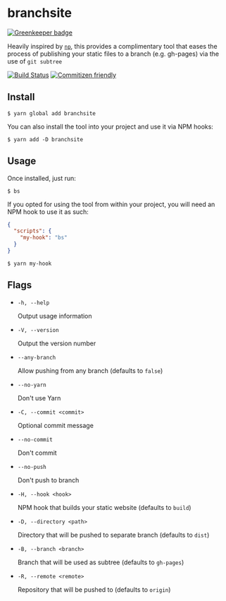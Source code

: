 # branchsite

[![Greenkeeper badge](https://badges.greenkeeper.io/enriquecaballero/branchsite.svg)](https://greenkeeper.io/)

Heavily inspired by [`np`](https://github.com/sindresorhus/np), this provides a complimentary tool that eases the process of publishing your static files to a branch (e.g. gh-pages) via the use of `git subtree`

[![Build Status](https://travis-ci.org/enriquecaballero/branchsite.svg?branch=master)](https://travis-ci.org/enriquecaballero/branchsite) [![Commitizen friendly](https://img.shields.io/badge/commitizen-friendly-brightgreen.svg)](http://commitizen.github.io/cz-cli/)


## Install
```
$ yarn global add branchsite
```
You can also install the tool into your project and use it via NPM hooks:
```
$ yarn add -D branchsite
```

## Usage
Once installed, just run:
```
$ bs
```
If you opted for using the tool from within your project, you will need an NPM hook to use it as such:
```json
{
  "scripts": {
    "my-hook": "bs"
  }
}
```
```
$ yarn my-hook
```

## Flags

- `-h, --help`

  Output usage information

- `-V, --version`

  Output the version number

- `--any-branch`

  Allow pushing from any branch (defaults to `false`)

- `--no-yarn`

  Don't use Yarn

- `-C, --commit <commit>`

  Optional commit message

- `--no-commit`

  Don't commit

- `--no-push`

  Don't push to branch

- `-H, --hook <hook>`

  NPM hook that builds your static website (defaults to `build`)

- `-D, --directory <path>`

  Directory that will be pushed to separate branch  (defaults to `dist`)

- `-B, --branch <branch>`

  Branch that will be used as subtree (defaults to `gh-pages`)

- `-R, --remote <remote>`

  Repository that will be pushed to (defaults to `origin`)
